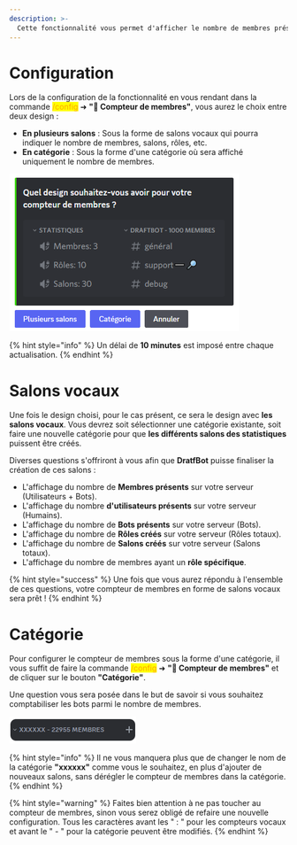 ```yaml
---
description: >-
  Cette fonctionnalité vous permet d'afficher le nombre de membres présents sur votre serveur.
---
```


# Configuration

Lors de la configuration de la fonctionnalité en vous rendant dans la commande <mark style="color:orange;">/config</mark> ➜ **"🧮 Compteur de membres"**, vous aurez le choix entre deux design :

- **En plusieurs salons** : Sous la forme de salons vocaux qui pourra indiquer le nombre de membres, salons, rôles, etc.
- **En catégorie** : Sous la forme d'une catégorie où sera affiché uniquement le nombre de membres.

![Aperçu de la question](../.gitbook/assets/membercount/membercount1.png)

{% hint style="info" %}
Un délai de **10 minutes** est imposé entre chaque actualisation. 
{% endhint %}

# Salons vocaux

Une fois le design choisi, pour le cas présent, ce sera le design avec **les salons vocaux**. Vous devrez soit sélectionner une catégorie existante, soit faire une nouvelle catégorie pour que **les différents salons des statistiques** puissent être créés.

Diverses questions s'offriront à vous afin que **DratfBot** puisse finaliser la création de ces salons :

- L'affichage du nombre de **Membres présents** sur votre serveur (Utilisateurs + Bots).
- L'affichage du nombre **d'utilisateurs présents** sur votre serveur (Humains).
- L'affichage du nombre de **Bots présents** sur votre serveur (Bots).
- L'affichage du nombre de **Rôles créés** sur votre serveur (Rôles totaux).
- L'affichage du nombre de **Salons créés** sur votre serveur (Salons totaux).
- L'affichage du nombre de membres ayant un **rôle spécifique**.

{% hint style="success" %}
Une fois que vous aurez répondu à l'ensemble de ces questions, votre compteur de membres en forme de salons vocaux sera prêt !
{% endhint %}

# Catégorie

Pour configurer le compteur de membres sous la forme d'une catégorie, il vous suffit de faire la commande <mark style="color:orange;">/config</mark> ➜ **"🧮 Compteur de membres"** et de cliquer sur le bouton **"Catégorie"**.

Une question vous sera posée dans le but de savoir si vous souhaitez comptabiliser les bots parmi le nombre de membres.

![Résultat de la configuration](../.gitbook/assets/membercount/categorycount.png)

{% hint style="info" %}
Il ne vous manquera plus que de changer le nom de la catégorie **"xxxxxx"** comme vous le souhaitez, en plus d'ajouter de nouveaux salons, sans dérégler le compteur de membres dans la catégorie.
{% endhint %}

{% hint style="warning" %}
Faites bien attention à ne pas toucher au compteur de membres, sinon vous serez obligé de refaire une nouvelle configuration. Tous les caractères avant les " : " pour les compteurs vocaux et avant le " - " pour la catégorie peuvent être modifiés.
{% endhint %}